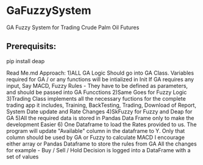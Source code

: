 # GaFuzzySystem
GA Fuzzy System for Trading Crude Palm Oil Futures

## Prerequisits:

pip install deap


Read Me.md
Approach:
1)ALL GA Logic Should go into GA Class.
Variables required for GA / or any functions will be intialized in Init
If GA requires any input, Say MACD, Fuzzy Rules - They have to be defined as parameters,
 and should be passed into GA Funcctions
2)Same Goes for Fuzzy Logic
3)Trading Class implements all the necessary fuctions for the complete trading app
it includes, Training, BackTesting, Trading, Download of Report, System Date update and Rate Changes
4)SkFuzzy for Fuzzy and Deap for GA
5)All the required data is stored in Pandas Data Frame only to make the development Easier
6)
One Dataframe to load the Rates provided to us. 
The program will update "Available" column in the dataframe to Y.
Only that column should be used by GA or Fuzzy to calculate MACD
I encourage either array or Pandas Dataframe to store the rules from GA
All the changes for example - Buy / Sell / Hold Decision is logged into a DataFrame with a set of values




